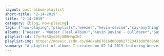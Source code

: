 ```yaml
---
layout: post-album-playlist
short-title: "2-14-2019"
title: "2-14-2019"
category: [blog, now-playing]
tags: ["now-playing","playlists","weezer","kevin-devine","say-anything","millencolin","rise-against","ron-gallo","creep-diet","the-jangle-sheep","the-so-long-vinyls","nada-surf","kashmere-stage-band","pink-floyd","jimi-hendrix","various-artists","the-suicide-machines","bad-religion","various-artists","torn-confidence","nate-wood","paws","andrew-bird"]
albums: ["Weezer - Weezer (Teal Album)","Kevin Devine - Bulldozer","Say Anything - Oliver Appropriate","Millencolin - SOS","Rise Against - The Ghost Note Symphonies, Vol.1","Ron Gallo - HEAVY META","Creep Diet - Big Mistake","The Jangle Sheep - Leave Me Satisfied","The So Long Vinyls - Give Up on Yourself, Indiana","Nada Surf - North 6th Street","Kashmere Stage Band - Texas Thunder Soul 1968-1974","Pink Floyd - Animals","Jimi Hendrix - Rainbow Bridge","Various Artists - Mista Don't Play: Everythangs Workin'","The Suicide Machines - Battle Hymns","Bad Religion - New Maps of Hell (Deluxe Edition)","Various Artists - Works Every Time - EP","Torn Confidence - Disintegrate","Nate Wood - Four X.it","PAWS - Youth Culture Forever","Andrew Bird - Are You Serious (Deluxe Edition)"]
playlist-id: 17yr9zRGyd93jU86MnpIHJ
playlist-img: https://mosaic.scdn.co/640/ab67616d0000b27323473d8f0c8669583307532eab67616d0000b27341b3a4a08cc4583f02130d64ab67616d0000b273878ade6c3a3995b27a4fb200ab67616d0000b273edefe44d1943206d63934863
summary: "A playlist of albums I created on 02-14-2019 featuring Weezer, Kevin Devine, Say Anything, Millencolin, Rise Against, Ron Gallo, Creep Diet, The Jangle Sheep, The So Long Vinyls, Nada Surf, Kashmere Stage Band, Pink Floyd, Jimi Hendrix, Various Artists, The Suicide Machines, Bad Religion, Various Artists, Torn Confidence, Nate Wood, PAWS, and Andrew Bird"
---
```

